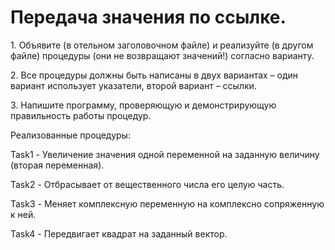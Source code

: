 Передача значения
по ссылке.
===========
<p>1. Объявите (в отельном заголовочном файле) и реализуйте (в другом файле)
процедуры (они не возвращают значений!) согласно варианту.</p>
<p>2. Все процедуры должны быть написаны в двух вариантах – один вариант использует
указатели, второй вариант – ссылки.</p>
<p>3. Напишите программу, проверяющую и демонстрирующую правильность работы
процедур.</p>

<p>Реализованные процедуры: </p>
<p>Task1 - Увеличение значения одной переменной на заданную величину (вторая
переменная). </p>
<p>Task2 - Отбрасывает от вещественного числа его целую часть. </p>
<p>Task3 - Меняет комплексную переменную на комплексно сопряженную к ней. </p>
<p>Task4 - Передвигает квадрат на заданный вектор. </p>
